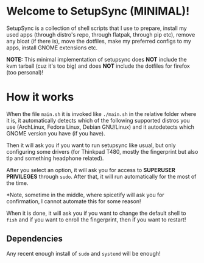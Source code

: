# Welcome to SetupSync (MINIMAL)!

SetupSync is a collection of shell scripts that I use to prepare, install my used apps (through distro's repo, through flatpak, through pip etc), remove any bloat (if there is), move the dotfiles, make my preferred configs to my apps, install GNOME extensions etc.

**NOTE:** This minimal implementation of setupsync does **NOT** include the kvm tarball (cuz it's too big) and does **NOT** include the dotfiles for firefox (too personal)!


# How it works

When the file `main.sh` it is invoked like `./main.sh` in the relative folder where it is, it automatically detects which of the following supported distros you use (ArchLinux, Fedora Linux, Debian GNU/Linux) and it autodetects which GNOME version you have (if you have).

Then it will ask you if you want to run setupsync like usual, but only configuring some drivers (for Thinkpad T480, mostly the fingerprint but also tlp and something headphone related).

After you select an option, it will ask you for access to **SUPERUSER PRIVILEGES** through `sudo`. After that, it will run automatically for the most of the time.

*Note, sometime in the middle, where spicetify will ask you for confirmation, I cannot automate this for some reason!

When it is done, it will ask you if you want to change the default shell to `fish` and if you want to enroll the fingerprint, then if you want to restart!


## Dependencies

Any recent enough install of `sudo` and `systemd` will be enough!
